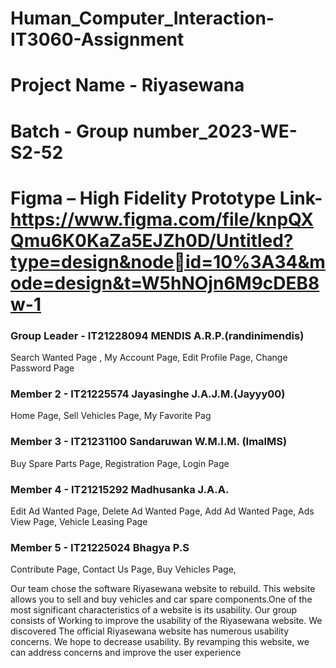 # Human_Computer_Interaction-IT3060-Assignment
# Project Name - Riyasewana
# Batch - Group number_2023-WE-S2-52
# Figma –  High Fidelity Prototype Link- https://www.figma.com/file/knpQXQmu6K0KaZa5EJZh0D/Untitled?type=design&nodeid=10%3A34&mode=design&t=W5hNOjn6M9cDEB8w-1

### Group Leader - IT21228094 MENDIS A.R.P.(randinimendis)
 Search Wanted Page ,
 My Account Page,
 Edit Profile Page,
 Change Password Page
### Member 2 - IT21225574 Jayasinghe J.A.J.M.(Jayyy00)
 Home Page, 
 Sell Vehicles Page,
 My Favorite Pag
### Member 3 - IT21231100 Sandaruwan W.M.I.M. (ImalMS)
 Buy Spare Parts Page,
 Registration Page,
 Login Page
### Member 4 - IT21215292  Madhusanka J.A.A.
 Edit Ad Wanted Page,
 Delete Ad Wanted Page,
 Add Ad Wanted Page,
 Ads View Page,
 Vehicle Leasing Page
### Member 5 - IT21225024  Bhagya P.S
 Contribute Page, 
 Contact Us Page,
 Buy Vehicles Page,

Our team chose the software Riyasewana website to rebuild. This website allows you 
to sell and buy vehicles and car spare components.One of the most significant 
characteristics of a website is its usability. Our group consists of Working to improve 
the usability of the Riyasewana website. We discovered The official Riyasewana 
website has numerous usability concerns. We hope to decrease usability. By 
revamping this website, we can address concerns and improve the user experience


